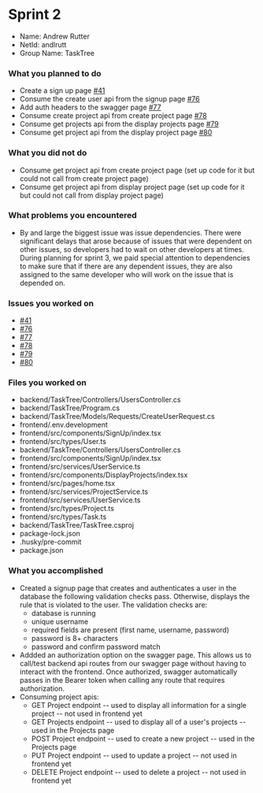 # Sprint 2

* Name: Andrew Rutter
* NetId: andlrutt
* Group Name: TaskTree

### What you planned to do
* Create a sign up page [#41](https://github.com/scrumzone/tasktree/issues/41)
* Consume the create user api from the signup page [#76](https://github.com/scrumzone/tasktree/issues/76)
* Add auth headers to the swagger page [#77](https://github.com/scrumzone/tasktree/issues/77)
* Consume create project api from create project page [#78](https://github.com/scrumzone/tasktree/issues/78)
* Consume get projects api from the display projects page [#79](https://github.com/scrumzone/tasktree/issues/79)
* Consume get project api from the display project page [#80](https://github.com/scrumzone/tasktree/issues/80)

### What you did not do
* Consume get project api from create project page (set up code for it but could not call from create project page)
* Consume get project api from display project page (set up code for it but could not call from display project page)

### What problems you encountered
* By and large the biggest issue was issue dependencies. There were significant delays that arose because of issues that were
dependent on other issues, so developers had to wait on other developers at times. During planning for sprint 3, we paid special attention
to dependencies to make sure that if there are any dependent issues, they are also assigned to the same developer who will work on the issue
that is depended on.

### Issues you worked on
* [#41](https://github.com/scrumzone/tasktree/issues/41)
* [#76](https://github.com/scrumzone/tasktree/issues/76)
* [#77](https://github.com/scrumzone/tasktree/issues/77)
* [#78](https://github.com/scrumzone/tasktree/issues/78)
* [#79](https://github.com/scrumzone/tasktree/issues/79)
* [#80](https://github.com/scrumzone/tasktree/issues/80)

### Files you worked on
* backend/TaskTree/Controllers/UsersController.cs
* backend/TaskTree/Program.cs
* backend/TaskTree/Models/Requests/CreateUserRequest.cs
* frontend/.env.development
* frontend/src/components/SignUp/index.tsx
* frontend/src/types/User.ts
* backend/TaskTree/Controllers/UsersController.cs
* frontend/src/components/SignUp/index.tsx
* frontend/src/services/UserService.ts
* frontend/src/components/DisplayProjects/index.tsx
* frontend/src/pages/home.tsx
* frontend/src/services/ProjectService.ts
* frontend/src/services/UserService.ts
* frontend/src/types/Project.ts
* frontend/src/types/Task.ts
* backend/TaskTree/TaskTree.csproj
* package-lock.json
* .husky/pre-commit
* package.json

### What you accomplished
* Created a signup page that creates and authenticates a user in the database the following validation checks pass. Otherwise,
  displays the rule that is violated to the user. The validation checks are:
  * database is running
  * unique username
  * required fields are present (first name, username, password)
  * password is 8+ characters
  * password and confirm password match
* Addded an authorization option on the swagger page. This allows us to call/test backend api routes from our swagger page 
  without having to interact with the frontend. Once authorized, swagger automatically passes in the Bearer token when calling
  any route that requires authorization.
* Consuming project apis:
  * GET Project endpoint -- used to display all information for a single project -- not used in frontend yet
  * GET Projects endpoint -- used to display all of a user's projects -- used in the Projects page
  * POST Project endpoint -- used to create a new project -- used in the Projects page
  * PUT Project endpoint -- used to update a project -- not used in frontend yet
  * DELETE Project endpoint -- used to delete a project -- not used in frontend yet
